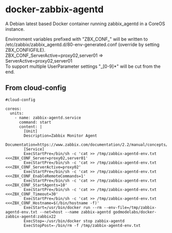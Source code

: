 # docker-zabbix-agentd
A Debian latest based Docker container running zabbix_agentd in a CoreOS instance. 

Environment variables prefixed with "ZBX_CONF_" will be written to /etc/zabbix/zabbix_agentd.d/80-env-generated.conf (override by setting ZBX_CONFIGFILE).  
ZBX_CONF_ServerActive=proxy02,server01 => ServerActive=proxy02,server01  
To support multiple UserParameter settings "_[0-9]*" will be cut from the end.

## From cloud-config
```
#cloud-config

coreos:
  units:
    - name: zabbix-agentd.service
      command: start
      content: |
        [Unit]
        Description=Zabbix Monitor Agent
        Documentation=https://www.zabbix.com/documentation/2.2/manual/concepts/agent
        [Service]
        ExecStartPre=/bin/sh -c 'cat >> /tmp/zabbix-agentd-env.txt <<<ZBX_CONF_Server=proxy02,server01'
        ExecStartPre=/bin/sh -c 'cat >> /tmp/zabbix-agentd-env.txt <<<ZBX_CONF_ServerActive=proxy02'
        ExecStartPre=/bin/sh -c 'cat >> /tmp/zabbix-agentd-env.txt <<<ZBX_CONF_EnableRemoteCommands=1'
        ExecStartPre=/bin/sh -c 'cat >> /tmp/zabbix-agentd-env.txt <<<ZBX_CONF_StartAgents=10'
        ExecStartPre=/bin/sh -c 'cat >> /tmp/zabbix-agentd-env.txt <<<ZBX_CONF_Timeout=30'
        ExecStartPre=/bin/sh -c 'cat >> /tmp/zabbix-agentd-env.txt <<<ZBX_CONF_Hostname=$(/bin/hostname -f)'
        ExecStart=/usr/bin/docker run --rm --env-file=/tmp/zabbix-agentd-env.txt --net=host --name zabbix-agentd godmodelabs/docker-zabbix-agentd:zabbix22
        ExecStop=-/usr/bin/docker stop zabbix-agentd
        ExecStopPost=-/bin/rm -f /tmp/zabbix-agentd-env.txt
```
